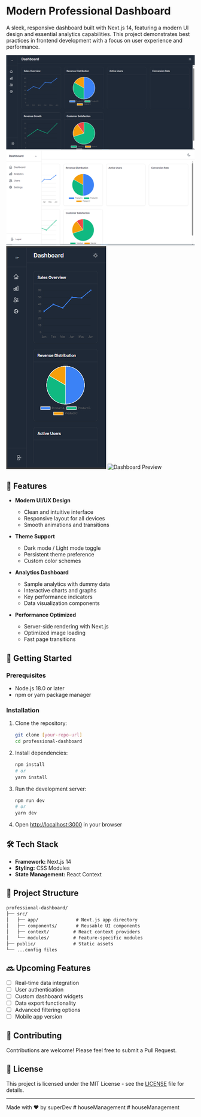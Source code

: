 # Modern Professional Dashboard

A sleek, responsive dashboard built with Next.js 14, featuring a modern UI design and essential analytics capabilities. This project demonstrates best practices in frontend development with a focus on user experience and performance.

![Dashboard Preview](public/preview.png)
![Dashboard Preview](public/preview1.png)
![Dashboard Preview](public/mobile.png)
![Dashboard Preview](public/mobile1.png)

## 🌟 Features

- **Modern UI/UX Design**
  - Clean and intuitive interface
  - Responsive layout for all devices
  - Smooth animations and transitions

- **Theme Support**
  - Dark mode / Light mode toggle
  - Persistent theme preference
  - Custom color schemes

- **Analytics Dashboard**
  - Sample analytics with dummy data
  - Interactive charts and graphs
  - Key performance indicators
  - Data visualization components

- **Performance Optimized**
  - Server-side rendering with Next.js
  - Optimized image loading
  - Fast page transitions

## 🚀 Getting Started

### Prerequisites

- Node.js 18.0 or later
- npm or yarn package manager

### Installation

1. Clone the repository:
   ```bash
   git clone [your-repo-url]
   cd professional-dashboard
   ```

2. Install dependencies:
   ```bash
   npm install
   # or
   yarn install
   ```

3. Run the development server:
   ```bash
   npm run dev
   # or
   yarn dev
   ```

4. Open [http://localhost:3000](http://localhost:3000) in your browser

## 🛠️ Tech Stack

- **Framework:** Next.js 14
- **Styling:** CSS Modules
- **State Management:** React Context

## 📝 Project Structure

```
professional-dashboard/
├── src/
│   ├── app/              # Next.js app directory
│   ├── components/       # Reusable UI components
│   ├── context/         # React context providers
│   └── modules/         # Feature-specific modules
├── public/              # Static assets
└── ...config files
```

## 🔜 Upcoming Features

- [ ] Real-time data integration
- [ ] User authentication
- [ ] Custom dashboard widgets
- [ ] Data export functionality
- [ ] Advanced filtering options
- [ ] Mobile app version

## 🤝 Contributing

Contributions are welcome! Please feel free to submit a Pull Request.

## 📄 License

This project is licensed under the MIT License - see the [LICENSE](LICENSE) file for details.


---

Made with ❤️ by superDev
#   h o u s e M a n a g e m e n t 
 
 #   h o u s e M a n a g e m e n t 
 
 